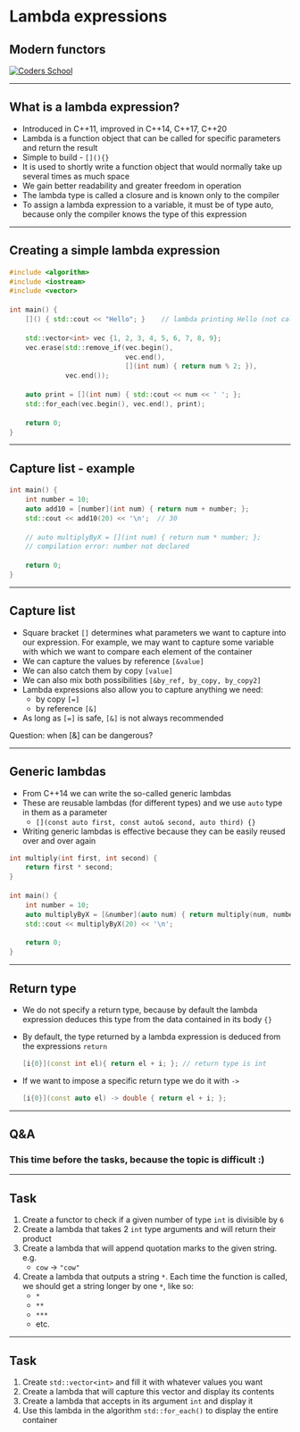 <!-- .slide: data-background="#111111" -->

# Lambda expressions

## Modern functors

<a href="https://coders.school">
    <img width="500" data-src="../img/coders_school_logo.png" src="../img/coders_school_logo.png" alt="Coders School" class="plain">
</a>

___

## What is a lambda expression?

* Introduced in C++11, improved in C++14, C++17, C++20
* Lambda is a function object that can be called for specific parameters and return the result
* Simple to build - `[](){}`
* It is used to shortly write a function object that would normally take up several times as much space
* We gain better readability and greater freedom in operation
* The lambda type is called a closure and is known only to the compiler
* To assign a lambda expression to a variable, it must be of type auto, because only the compiler knows the type of this expression

___

## Creating a simple lambda expression

```cpp []
#include <algorithm>
#include <iostream>
#include <vector>

int main() {
    []() { std::cout << "Hello"; }    // lambda printing Hello (not called)

    std::vector<int> vec {1, 2, 3, 4, 5, 6, 7, 8, 9};
    vec.erase(std::remove_if(vec.begin(),
                             vec.end(),
                             [](int num) { return num % 2; }),
              vec.end());

    auto print = [](int num) { std::cout << num << ' '; };
    std::for_each(vec.begin(), vec.end(), print);

    return 0;
}
```

___

## Capture list - example

```cpp []
int main() {
    int number = 10;
    auto add10 = [number](int num) { return num + number; };
    std::cout << add10(20) << '\n';  // 30

    // auto multiplyByX = [](int num) { return num * number; };
    // compilation error: number not declared

    return 0;
}
```

___

## Capture list

* Square bracket `[]` determines what parameters we want to capture into our expression. For example, we may want to capture some variable with which we want to compare each element of the container
* We can capture the values ​​by reference `[&value]`
* We can also catch them by copy `[value]`
* We can also mix both possibilities `[&by_ref, by_copy, by_copy2]`
* Lambda expressions also allow you to capture anything we need:
  * by copy `[=]`
  * by reference `[&]`
* As long as `[=]` is safe, `[&]` is not always recommended

Question: when [&] can be dangerous?

___

## Generic lambdas

* From C++14 we can write the so-called generic lambdas
* These are reusable lambdas (for different types) and we use `auto` type in them as a parameter
  * `[](const auto first, const auto& second, auto third) {}`
* Writing generic lambdas is effective because they can be easily reused over and over again

```cpp []
int multiply(int first, int second) {
    return first * second;
}

int main() {
    int number = 10;
    auto multiplyByX = [&number](auto num) { return multiply(num, number); };
    std::cout << multiplyByX(20) << '\n';

    return 0;
}
```

___

## Return type

* We do not specify a return type, because by default the lambda expression deduces this type from the data contained in its body `{}`
* By default, the type returned by a lambda expression is deduced from the expressions `return`

  ```cpp []
  [i{0}](const int el){ return el + i; }; // return type is int
  ```

* If we want to impose a specific return type we do it with `->`

  ```cpp []
  [i{0}](const auto el) -> double { return el + i; };
  ```

___

## Q&A

### This time before the tasks, because the topic is difficult :)

___

## Task

1. Create a functor to check if a given number of type `int` is divisible by `6`
2. Create a lambda that takes 2 `int` type arguments and will return their product
3. Create a lambda that will append quotation marks to the given string. e.g.
   * `cow` -> `"cow"`
4. Create a lambda that outputs a string `*`. Each time the function is called, we should get a string longer by one `*`, like so:
   * `*`
   * `**`
   * `***`
   * etc.

___

## Task

1. Create `std::vector<int>` and fill it with whatever values ​​you want
2. Create a lambda that will capture this vector and display its contents
3. Create a lambda that accepts in its argument `int` and display it
4. Use this lambda in the algorithm `std::for_each()` to display the entire container

